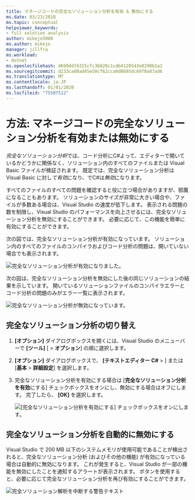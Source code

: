 ```yaml
---
title: マネージコードの完全なソリューション分析を有効 & 無効にする
ms.date: 03/23/2018
ms.topic: conceptual
helpviewer_keywords:
- full solution analysis
author: mikejo5000
ms.author: mikejo
manager: jillfra
ms.workload:
- dotnet
ms.openlocfilehash: d699dd74315cfc36820c1cdb4120543e0290b1a1
ms.sourcegitcommit: d233ca00ad45e50cf62cca0d0b95dc69f0a87ad6
ms.translationtype: MT
ms.contentlocale: ja-JP
ms.lasthandoff: 01/01/2020
ms.locfileid: "75587512"
---
```

# <a name="how-to-enable-and-disable-full-solution-analysis-for-managed-code"></a>方法: マネージコードの完全なソリューション分析を有効または無効にする

*完全なソリューション分析*では、コード分析にC#よって、エディターで開いているかどうかに関係なく、ソリューション内のすべてのファイルまたは Visual Basic ファイルが検証されます。 既定では、完全なソリューション分析は Visual Basic に対し*て有効*になり、でC#は*無効*になります。

すべてのファイルのすべての問題を確認すると役に立つ場合がありますが、邪魔になることもあります。 ソリューションのサイズが非常に大きい場合や、ファイルが多数ある場合は、Visual Studio の速度が低下します。 表示される問題の数を制限し、Visual Studio のパフォーマンスを向上させるには、完全なソリューション分析を無効にすることができます。 必要に応じて、この機能を簡単に有効にすることができます。

次の図では、完全なソリューション分析が有効になっています。 ソリューション内のすべてのファイルのコンパイラおよびコード分析の問題は、開いていない場合でも表示されます。

![完全なソリューション分析が有効になりました。](../code-quality/media/fsa_enabled.png)

次の図は、完全なソリューション分析を無効にした後の同じソリューションの結果を示しています。 開いているソリューションファイルのコンパイラエラーとコード分析の問題のみがエラー一覧に表示されます。

![完全なソリューション分析が無効になっています。](../code-quality/media/fsa_disabled.png)

## <a name="toggle-full-solution-analysis"></a>完全なソリューション分析の切り替え

1. **[オプション]** ダイアログボックスを開くには、Visual Studio のメニューバーで **[ツール]** [ > **オプション**] の順に選択します。

1. **[オプション]** ダイアログボックスで、 **[テキストエディター** **C#**  > ] または [**基本** > **詳細設定**] を選択します。

1. 完全なソリューション分析を有効にする場合は [**完全なソリューション分析を有効**にする] チェックボックスをオンにし、無効にする場合はオフにします。 完了したら、 **[OK]** を選択します。

   ![[完全なソリューション分析を有効にする] チェックボックスをオンにします。](../code-quality/media/options-enable-full-solution-analysis.png)

## <a name="automatically-disable-full-solution-analysis"></a>完全なソリューション分析を自動的に無効にする

Visual Studio で 200 MB 以下のシステムメモリが使用可能であることが検出されると、完全なソリューション分析 (およびその他の機能) が有効になっている場合は自動的に無効になります。 これが発生すると、Visual Studio が一部の機能を無効にしたことを通知するアラートが表示されます。 ボタンを使用すると、必要に応じて完全なソリューション分析を再び有効にすることができます。

![完全ソリューション解析を中断する警告テキスト](../code-quality/media/fsa_alert.png)
